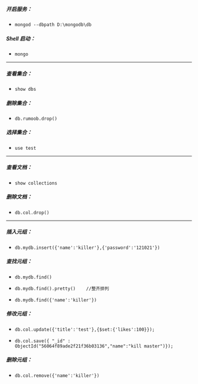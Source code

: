 ##### **开启服务：**
-     mongod --dbpath D:\mongodb\db

##### **Shell 启动：**
-     mongo
***
##### **查看集合：**
-     show dbs

##### **删除集合：**
-     db.rumoob.drop()

##### **选择集合：**
-     use test
***

##### **查看文档：**
-     show collections

##### **删除文档：**
-     db.col.drop()
***
##### **插入元组：**
-     db.mydb.insert({'name':'killer'},{'password':'121021'})

##### **查找元组：**
-     db.mydb.find()
-     db.mydb.find().pretty()    //整齐排列
-     db.mydb.find({'name':'killer'})

##### **修改元组：**
-     db.col.update({'title':'test'},{$set:{'likes':100}});
-     db.col.save({ "_id" : ObjectId("56064f89ade2f21f36b03136","name":"kill master")});

##### **删除元组：**
-     db.col.remove({'name':'killer'})